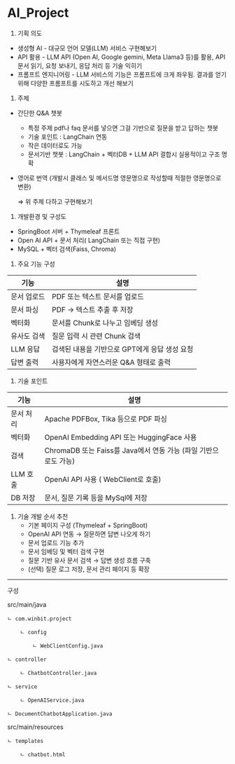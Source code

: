 # AI_Project

1. 기획 의도
- 생성형 AI - 대규모 언어 모델(LLM) 서비스 구현해보기
- API 활용 - LLM API (Open AI, Google gemini, Meta Llama3 등)를 활용, API 문서 읽기, 요청 보내기, 응답 처리 등 기술 익히기
- 프롬프트 엔지니어링 - LLM 서비스의 기능은 프롬프트에 크게 좌우됨. 결과를 얻기 위해 다양한 프롬프트를 시도하고 개선 해보기

1. 주제 
- 간단한 Q&A 챗봇
    - 특정 주제 pdf나 faq 문서를 넣으면 그걸 기반으로 질문을 받고 답하는 챗봇
    - 기술 포인트 : LangChain 연동
    - 작은 데이터로도 가능
    - 문서기반 챗봇 : LangChain + 벡터DB + LLM API 결합시 실용적이고 구조 명확

- 영어로 번역 (개발시 클래스 및 메서드명 영문명으로 작성할때 적절한 영문명으로 변환)
    
    ⇒ 위 주제 다하고 구현해보기
    

1. 개발환경 및 구성도
- SpringBoot 서버  + Thymeleaf  프론트
- Open AI API + 문서 처리( LangChain 또는 직접 구현)
- MySQL + 벡터 검색(Faiss, Chroma)

1. 주요 기능 구성

| 기능 | 설명 |
| --- | --- |
| 문서 업로드 | PDF 또는 텍스트 문서를 업로드 |
| 문서 파싱 | PDF → 텍스트 추출 후 저장 |
| 벡터화 | 문서를 Chunk로 나누고 임베딩 생성 |
| 유사도 검색 | 질문 입력 시 관련 Chunk 검색 |
| LLM 응답 | 검색된 내용을 기반으로 GPT에게 응답 생성 요청 |
| 답변 출력 | 사용자에게 자연스러운 Q&A 형태로 출력 |

1. 기술 포인트

| 기능 | 설명 |
| --- | --- |
| 문서 처리 | Apache PDFBox, Tika 등으로 PDF 파싱 |
| 벡터화 | OpenAI Embedding API 또는 HuggingFace 사용 |
| 검색 | ChromaDB 또는 Faiss를 Java에서 연동 가능 (파일 기반으로도 가능) |
| LLM 호출 | OpenAI API 사용 ( WebClient로 호출) |
| DB 저장 | 문서, 질문 기록 등을 MySql에 저장 |

1. 기술 개발 순서 추천
    - 기본 페이지 구성 (Thymeleaf + SpringBoot)
    - OpenAI API 연동 → 질문하면 답변 나오게 하기
    - 문서 업로드 기능 추가
    - 문서 임베딩 및 벡터 검색 구현
    - 질문 기반 유사 문서 검색 → 답변 생성 흐름 구축
    - (선택) 질문 로그 저장, 문서 관리 페이지 등 확장

---

구성

src/main/java

    ㄴ com.winbit.project

        ㄴ config

            ㄴ WebClientConfig.java

    ㄴ controller

        ㄴ ChatbotController.java

    ㄴ service

        ㄴ OpenAIService.java

    ㄴ DocumentChatbotApplication.java

src/main/resources

    ㄴ templates

        ㄴ chatbot.html
